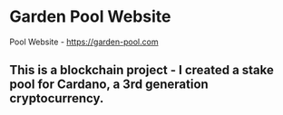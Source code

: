 # Garden Pool Website
Pool Website - https://garden-pool.com

## This is a blockchain project - I created a stake pool for Cardano, a 3rd generation cryptocurrency.


